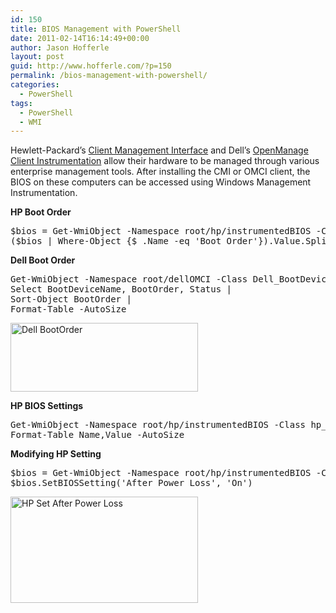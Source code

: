 ```yaml
---
id: 150
title: BIOS Management with PowerShell
date: 2011-02-14T16:14:49+00:00
author: Jason Hofferle
layout: post
guid: http://www.hofferle.com/?p=150
permalink: /bios-management-with-powershell/
categories:
  - PowerShell
tags:
  - PowerShell
  - WMI
---
```

Hewlett-Packard&#8217;s [Client Management Interface](http://h20331.www2.hp.com/Hpsub/cache/284014-0-0-225-121.html) and Dell&#8217;s [OpenManage Client Instrumentation](http://www.delltechcenter.com/page/OpenManage+Client+Instrumentation+(OMCI)) allow their hardware to be managed through various enterprise management tools. After installing the CMI or OMCI client, the BIOS on these computers can be accessed using Windows Management Instrumentation.

**HP Boot Order**

<pre class="lang:powershell decode:true">$bios = Get-WmiObject -Namespace root/hp/instrumentedBIOS -Class hp_biosSetting
($bios | Where-Object {$_.Name -eq &#039;Boot Order&#039;}).Value.Split(&#039;,&#039;)
</pre>

**Dell Boot Order**

<pre class="lang:powershell decode:true">Get-WmiObject -Namespace root/dellOMCI -Class Dell_BootDeviceSequence |
Select BootDeviceName, BootOrder, Status |
Sort-Object BootOrder |
Format-Table -AutoSize
</pre>

[<img class="alignnone size-medium wp-image-167" title="Dell_BootOrder" src="https://hofferle.com/wordpress/wp-content/uploads/2011/02/Dell_BootOrder3-300x110.png" alt="Dell BootOrder" width="300" height="110" srcset="https://www.hofferle.com/wp-content/uploads/2011/02/Dell_BootOrder3-300x110.png 300w, https://www.hofferle.com/wp-content/uploads/2011/02/Dell_BootOrder3.png 868w" sizes="(max-width: 300px) 100vw, 300px" />](http://hofferle.com/wordpress/wp-content/uploads/2011/02/Dell_BootOrder3.png)

**HP BIOS Settings**

<pre class="lang:powershell decode:true">Get-WmiObject -Namespace root/hp/instrumentedBIOS -Class hp_biosEnumeration |
Format-Table Name,Value -AutoSize
</pre>

**Modifying HP Setting**

<pre class="lang:powershell decode:true">$bios = Get-WmiObject -Namespace root/hp/instrumentedBIOS -Class HP_BIOSSettingInterface
$bios.SetBIOSSetting(&#039;After Power Loss&#039;, &#039;On&#039;)
</pre>

[<img class="alignnone size-medium wp-image-171" title="HP_SetAfterPowerLoss" src="https://hofferle.com/wordpress/wp-content/uploads/2011/02/HP_SetAfterPowerLoss-300x170.png" alt="HP Set After Power Loss" width="300" height="170" srcset="https://www.hofferle.com/wp-content/uploads/2011/02/HP_SetAfterPowerLoss-300x170.png 300w, https://www.hofferle.com/wp-content/uploads/2011/02/HP_SetAfterPowerLoss.png 988w" sizes="(max-width: 300px) 100vw, 300px" />](http://hofferle.com/wordpress/wp-content/uploads/2011/02/HP_SetAfterPowerLoss.png)